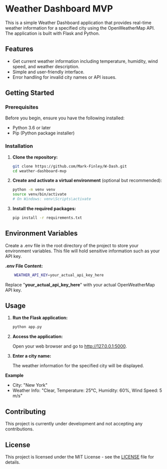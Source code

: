# Weather Dashboard MVP

This is a simple Weather Dashboard application that provides real-time weather information for a specified city using the OpenWeatherMap API. The application is built with Flask and Python.

## Features

- Get current weather information including temperature, humidity, wind speed, and weather description.
- Simple and user-friendly interface.
- Error handling for invalid city names or API issues.

## Getting Started

### Prerequisites

Before you begin, ensure you have the following installed:

- Python 3.6 or later
- Pip (Python package installer)

### Installation

1. **Clone the repository:**

   ```bash
   git clone https://github.com/Mark-Finley/W-Dash.git
   cd weather-dashboard-mvp
   ```
2. **Create and activate a virtual environment** (optional but recommended):

    ```bash
    python -m venv venv
    source venv/bin/activate  
    # On Windows: venv\Scripts\activate
    ```
3. **Install the required packages:**
    ```bash
    pip install -r requirements.txt
    ```
## Environment Variables
Create a .env file in the root directory of the project to store your environment variables. This file will hold sensitive information such as your API key.

**.env File Content:**
```bash
    WEATHER_API_KEY=your_actual_api_key_here
```
Replace "**your_actual_api_key_here**" with your actual OpenWeatherMap API key.

## Usage
1. **Run the Flask application:**
    ```bash
    python app.py
    ```
2. **Access the application:**

    Open your web browser and go to http://127.0.0.1:5000.

3. **Enter a city name:**

    The weather information for the specified city will be displayed.

**Example**

- City: "New York"
- Weather Info: "Clear, Temperature: 25°C, Humidity: 60%, Wind Speed: 5 m/s"

## Contributing
This project is currently under development and not accepting any contributions.


## License
This project is licensed under the MIT License - see the [LICENSE](LICENSE) file for details.